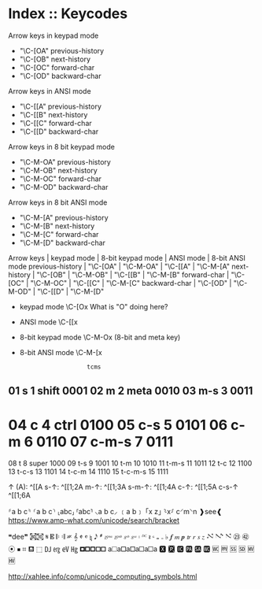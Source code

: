# Index :: Keycodes

Arrow keys in keypad mode
- "\C-[OA"        previous-history
- "\C-[OB"        next-history
- "\C-[OC"        forward-char
- "\C-[OD"        backward-char

Arrow keys in ANSI mode
- "\C-[[A"        previous-history
- "\C-[[B"        next-history
- "\C-[[C"        forward-char
- "\C-[[D"        backward-char

Arrow keys in 8 bit keypad mode
- "\C-M-OA"       previous-history
- "\C-M-OB"       next-history
- "\C-M-OC"       forward-char
- "\C-M-OD"       backward-char

Arrow keys in 8 bit ANSI mode
- "\C-M-[A"       previous-history
- "\C-M-[B"       next-history
- "\C-M-[C"       forward-char
- "\C-M-[D"       backward-char


Arrow keys       | keypad mode | 8-bit keypad mode | ANSI mode | 8-bit ANSI mode
previous-history | "\C-[OA"    | "\C-M-OA"         | "\C-[[A"  | "\C-M-[A"
next-history     | "\C-[OB"    | "\C-M-OB"         | "\C-[[B"  | "\C-M-[B"
forward-char     | "\C-[OC"    | "\C-M-OC"         | "\C-[[C"  | "\C-M-[C"
backward-char    | "\C-[OD"    | "\C-M-OD"         | "\C-[[D"  | "\C-M-[D"


- keypad mode        \C-[Ox   What is "O" doing here?
- ANSI mode          \C-[[x
- 8-bit keypad mode  \C-M-Ox  (8-bit and meta key)
- 8-bit ANSI mode    \C-M-[x


                         tcms
01 s        1 shift      0001
02 m        2 meta       0010
03 m-s      3            0011
----------------------
04 c        4 ctrl       0100
05 c-s      5            0101
06 c-m      6            0110
07 c-m-s    7            0111
======================
08 t        8 super      1000
09 t-s      9            1001
10 t-m     10            1010
11 t-m-s   11            1011
12 t-c     12            1100
13 t-c-s   13            1101
14 t-c-m   14            1110
15 t-c-m-s 15            1111


↑ (A):   ^[[A
s-↑:     ^[[1;2A
m-↑:     ^[[1;3A
s-m-↑:   ^[[1;4A
c-↑:     ^[[1;5A
c-s-↑    ^[[1;6A




⸄a b c⸅
⸂a b c⸃
⸤abc⸥
⸢abc⸣
⸜a b c⸝
﹝a b﹞
｢x z｣
⸊x⸉
c⸍m⸌n
❱see❰
https://www.amp-what.com/unicode/search/bracket

❝dee❞
㉏㉈
𝄋 𝄡
𝄆 𝄇 𝄏 𝄞 𝄵 𝄴 𝄯 𝅘𝅥𝅯 𝅬
𝄸 𝄹 𝄷 𝄶 𝄈 𝄊 𝆚 𝆢
𝅝 𝅖 ♭
𝆑 𝆐 𝆏 𝆖 𝆌 𝆍 𝆎
𝇜 𝇚 𝇙
㉓
㊷ ⦿ ⏹ ⌗ ⛾ ⬚
🆐 ㋍ ㋎ ㋌
🞓🞒🞒🞑🞑
a🞎a🞐a🞐a🞏a🞏a
🆇
🆊
🆋 🆌 🆍 🆏
🅏 🅎 🅍 🅌 🅋 🅊

http://xahlee.info/comp/unicode_computing_symbols.html
